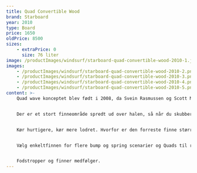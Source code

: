 ```yaml
---
title: Quad Convertible Wood
brand: Starboard
year: 2010
type: Board
price: 1650
oldPrice: 8500
sizes:
    - extraPrice: 0
      size: 76 liter
image: /productImages/windsurf/starboard-quad-convertible-wood-2010-1.jpg
images:
    - /productImages/windsurf/starboard-quad-convertible-wood-2010-2.png
    - /productImages/windsurf/starboard-quad-convertible-wood-2010-3.png
    - /productImages/windsurf/starboard-quad-convertible-wood-2010-4.png
    - /productImages/windsurf/starboard-quad-convertible-wood-2010-5.png
content: >-
    Quad wave konceptet blev født i 2008, da Svein Rasmussen og Scott McKercher først begyndte at arbejde med Quad fin opsætninger på wave SUP boards, først med single fin opsætninger til thrustere og til sidst Quad finner. Den unikke finde størrelse kombination med den større finne foran og den mindre finne bagved, såvel som den nøjagtige finnekasseplacering, finnefolie/stivhedsforholdet og valget af finnekasse var nøglen til at få Quad-konceptet til at fungere.


    Der er et stort finneområde spredt ud over halen, så når du skubber finnerne, arbejder de sammen om at kanalisere vandets energi ind i brættet. De skaber ekstra drive og hastighed, og de kan gøre dette, uanset om du laver lange udstrakte sving eller snævre squirty-sving. Gå, hvor du vil, når du vil, og generer mere fart på bølgefladen.


    Kør hurtigere, kør mere lodret. Hvorfor er den forreste finne større end den bagerste finne? Styrbords SUP og også surfbræt formere har brugt quads i nogen tid nu, hvor mange højt profilerede surfere såsom Kelly Slater eksperimenterer med disse designs. Styrbords R&D har prøvet ni forskellige finne opsætninger multipliceret med forskellige stivhed konfigurationer og fundet ud af, at der var en masse ekstra drev og en hurtigere drejning af bord skabt ved at have et sæt større finner foran et sæt mindre rygfinner. De forreste finner har et størrelses indstillingsområde fra 16 til 11 cm. For cabrioleterne: Hvornår skal man vælge enkeltfinneopsætningen, og hvornår skal man vælge quadfinneopsætningen? 


    Vælg enkeltfinnen for flere bump og spring scenarier og Quads til ren bølgeorienteret sejlads. Hvorfor Surfinz og Mini Tuttle finnekasser? Surfinz kasser er lette og kompatible med FCS, men giver mere styrke og mulighed for yderligere at finjustere finde placeringen ved at 8 mm. Mini Tuttle kasser er lette og stærke nok til at holde større finner. Grundlæggende er vægten af ​​to Surfinz-kasser og to Mini Tuttle-bokse omtrent det samme som en amerikansk boks: Quad-brætter ville veje det samme som et enkelt bølge bræt. I cabriolet form ville Quad'en veje det samme som et twin fin wave board. Særlig bemærkning: Mini-Tuttle wave finner er muligvis ikke let tilgængelige i butikkerne, så styrbords distributører er fyldt op med ekstra Quad 16 og Quad 17 finner. Du skal blot ringe, hvis du mangler en ny.


    Fodstropper og finner medfølger.
---
```

